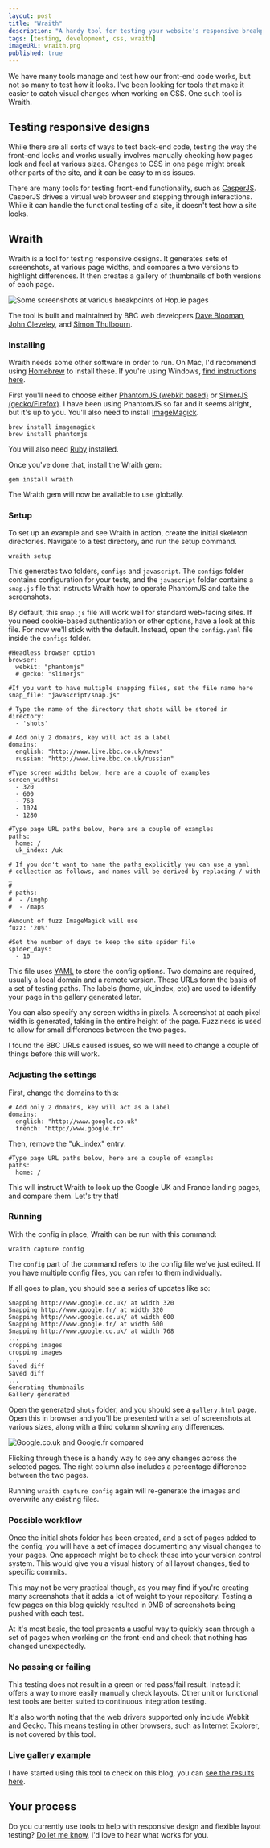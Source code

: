 ```yaml
---
layout: post
title: "Wraith"
description: "A handy tool for testing your website's responsive breakpoints."
tags: [testing, development, css, wraith]
imageURL: wraith.png
published: true
---
```


We have many tools manage and test how our front-end code works, but not so many to test how it looks. I've been looking for tools that make it easier to catch visual changes when working on CSS. One such tool is Wraith.

## Testing responsive designs

While there are all sorts of ways to test back-end code, testing the way the front-end looks and works usually involves manually checking how pages look and feel at various sizes. Changes to CSS in one page might break other parts of the site, and it can be easy to miss issues.

There are many tools for testing front-end functionality, such as [CasperJS](http://hop.ie/blog/casperjs/). CasperJS drives a virtual web browser and stepping through interactions. While it can handle the functional testing of a site, it doesn't test how a site looks.

## Wraith

Wraith is a tool for testing responsive designs. It generates sets of screenshots, at various page widths, and compares a two versions to highlight differences. It then creates a gallery of thumbnails of both versions of each page.

![Some screenshots at various breakpoints of Hop.ie pages](/images/posts/wraith/hop.png)

The tool is built and maintained by BBC web developers [Dave Blooman](http://twitter.com/dblooman), [John Cleveley](http://twitter.com/jcleveley), and [Simon Thulbourn](http://twitter.com/sthulbourn). 

### Installing

Wraith needs some other software in order to run. On Mac, I'd recommend using [Homebrew](http://brew.sh/) to install these. If you're using Windows, [find instructions here](http://bbc-news.github.io/wraith/os-install.html#Windows).

First you'll need to choose either [PhantomJS (webkit based)](http://phantomjs.org/) or [SlimerJS (gecko/Firefox)](http://slimerjs.org/). I have been using PhantomJS so far and it seems alright, but it's up to you. You'll also need to install [ImageMagick](http://www.imagemagick.org/).

    brew install imagemagick
    brew install phantomjs

You will also need [Ruby](https://www.ruby-lang.org/) installed.

Once you've done that, install the Wraith gem:

    gem install wraith

The Wraith gem will now be available to use globally.

### Setup

To set up an example and see Wraith in action, create the initial skeleton directories. Navigate to a test directory, and run the setup command.

    wraith setup

This generates two folders, `configs` and `javascript`. The `configs` folder contains configuration for your tests, and the `javascript` folder contains a `snap.js` file that instructs Wraith how to operate PhantomJS and take the screenshots.

By default, this `snap.js` file will work well for standard web-facing sites. If you need cookie-based authentication or other options, have a look at this file. For now we'll stick with the default. Instead, open the `config.yaml` file inside the `configs` folder.

    #Headless browser option
    browser:
      webkit: "phantomjs"
      # gecko: "slimerjs"

    #If you want to have multiple snapping files, set the file name here
    snap_file: "javascript/snap.js"

    # Type the name of the directory that shots will be stored in
    directory:
      - 'shots'

    # Add only 2 domains, key will act as a label
    domains:
      english: "http://www.live.bbc.co.uk/news"
      russian: "http://www.live.bbc.co.uk/russian"

    #Type screen widths below, here are a couple of examples
    screen_widths:
      - 320
      - 600
      - 768
      - 1024
      - 1280

    #Type page URL paths below, here are a couple of examples
    paths:
      home: /
      uk_index: /uk

    # If you don't want to name the paths explicitly you can use a yaml
    # collection as follows, and names will be derived by replacing / with _
    #
    # paths:
    #  - /imghp
    #  - /maps

    #Amount of fuzz ImageMagick will use
    fuzz: '20%'

    #Set the number of days to keep the site spider file
    spider_days:
      - 10

This file uses [YAML](http://en.wikipedia.org/wiki/YAML) to store the config options. Two domains are required, usually a local domain and a remote version. These URLs form the basis of a set of testing paths. The labels (home, uk_index, etc) are used to identify your page in the gallery generated later.

You can also specify any screen widths in pixels. A screenshot at each pixel width is generated, taking in the entire height of the page. Fuzziness is used to allow for small differences between the two pages.

I found the BBC URLs caused issues, so we will need to change a couple of things before this will work.

### Adjusting the settings

First, change the domains to this:

    # Add only 2 domains, key will act as a label
    domains:
      english: "http://www.google.co.uk"
      french: "http://www.google.fr"

Then, remove the "uk_index" entry:

    #Type page URL paths below, here are a couple of examples
    paths:
      home: /

This will instruct Wraith to look up the Google UK and France landing pages, and compare them. Let's try that!

### Running

With the config in place, Wraith can be run with this command:

    wraith capture config

The `config` part of the command refers to the config file we've just edited. If you have multiple config files, you can refer to them individually.

If all goes to plan, you should see a series of updates like so:

    Snapping http://www.google.co.uk/ at width 320
    Snapping http://www.google.fr/ at width 320
    Snapping http://www.google.co.uk/ at width 600
    Snapping http://www.google.fr/ at width 600
    Snapping http://www.google.co.uk/ at width 768
    ...
    cropping images
    cropping images
    ...
    Saved diff
    Saved diff
    ...
    Generating thumbnails
    Gallery generated

Open the generated `shots` folder, and you should see a `gallery.html` page. Open this in browser and you'll be presented with a set of screenshots at various sizes, along with a third column showing any differences.

![Google.co.uk and Google.fr compared](/images/posts/wraith/example.png)

Flicking through these is a handy way to see any changes across the selected pages. The right column also includes a percentage difference between the two pages.

Running `wraith capture config` again will re-generate the images and overwrite any existing files.

### Possible workflow

Once the initial shots folder has been created, and a set of pages added to the config, you will have a set of images documenting any visual changes to your pages. One approach might be to check these into your version control system. This would give you a visual history of all layout changes, tied to specific commits.

This may not be very practical though, as you may find if you're creating many screenshots that it adds a lot of weight to your repository. Testing a few pages on this blog quickly resulted in 9MB of screenshots being pushed with each test.

At it's most basic, the tool presents a useful way to quickly scan through a set of pages when working on the front-end and check that nothing has changed unexpectedly.

### No passing or failing

This testing does not result in a green or red pass/fail result. Instead it offers a way to more easily manually check layouts. Other unit or functional test tools are better suited to continuous integration testing.

It's also worth noting that the web drivers supported only include Webkit and Gecko. This means testing in other browsers, such as Internet Explorer, is not covered by this tool.

### Live gallery example

I have started using this tool to check on this blog, you can [see the results here](/wraith/shots/gallery.html).

## Your process

Do you currently use tools to help with responsive design and flexible layout testing? [Do let me know](http://twitter.com/donovanh), I'd love to hear what works for you.


